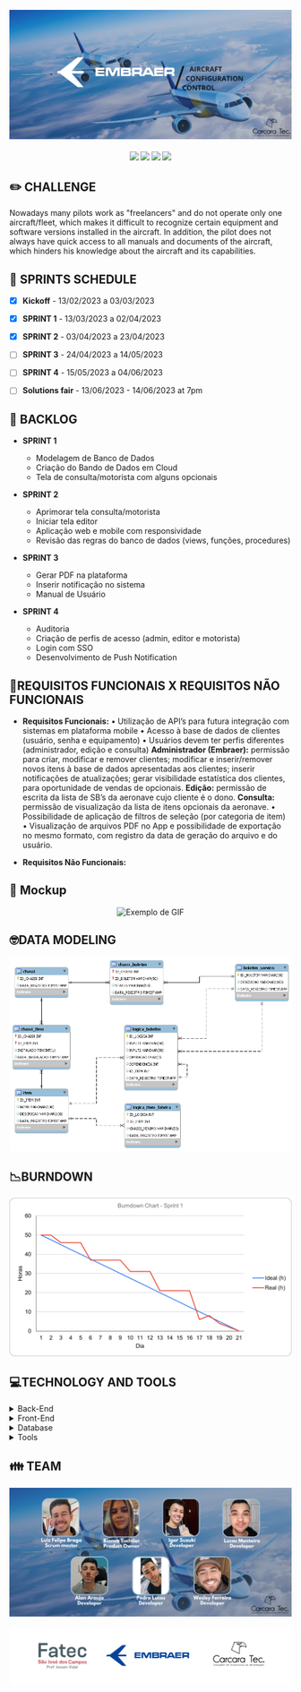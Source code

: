 ![slide1](https://github.com/CarcaraTec/Embraer/blob/3e04967df5e8a75c8860d1c18d60885881d5225f/Documents/images/Aircraft%20Configuration%20Control.png)

<h4 align="center"> 
 <a href="https://docs.oracle.com/en/java/"><img src = "https://img.shields.io/badge/java-%23ED8B00.svg?style=for-the-badge&logo=java&logoColor=white"/></a>
 <a href="https://spring.io/"><img src = "https://img.shields.io/badge/spring-%236DB33F.svg?style=for-the-badge&logo=spring&logoColor=white"/></a>
 <a href="https://vuejs.org/"><img src = "https://img.shields.io/badge/vuejs-%2335495e.svg?style=for-the-badge&logo=vuedotjs&logoColor=%234FC08D"/></a>
 <a href="https://www.oracle.com/br/"><img src = "https://img.shields.io/badge/Oracle-F80000?style=for-the-badge&logo=oracle&logoColor=black"/></a>
</h4>


## ✏️ **CHALLENGE**

Nowadays many pilots work as "freelancers" and do not operate only one aircraft/fleet, which makes it difficult to recognize certain equipment and software versions installed in the aircraft. In addition, the pilot does not always have quick access to all manuals and documents of the aircraft, which hinders his knowledge about the aircraft and its capabilities.

## 📅 **SPRINTS SCHEDULE**

- [x] **Kickoff** - 13/02/2023 a 03/03/2023

- [x] **SPRINT 1** - 13/03/2023 a 02/04/2023

- [x] **SPRINT 2** - 03/04/2023 a 23/04/2023

- [ ] **SPRINT 3** - 24/04/2023 a 14/05/2023

- [ ] **SPRINT 4** - 15/05/2023 a 04/06/2023

- [ ] **Solutions fair** - 13/06/2023 - 14/06/2023 at 7pm



## 🎯 **BACKLOG**

* **SPRINT 1**
    * Modelagem de Banco de Dados 
    * Criação do Bando de Dados em Cloud
    * Tela de consulta/motorista com alguns opcionais    

* **SPRINT 2**
   * Aprimorar tela consulta/motorista
   * Iniciar tela editor
   * Aplicação web e mobile com responsividade
   * Revisão das regras do banco de dados (views, funções, procedures)

* **SPRINT 3**
  * Gerar PDF na plataforma
  * Inserir notificação no sistema
  * Manual de Usuário

* **SPRINT 4**
  * Auditoria
  * Criação de perfis de acesso (admin, editor e motorista)
  * Login com SSO
  * Desenvolvimento de Push Notification

## 📔**REQUISITOS FUNCIONAIS X REQUISITOS NÃO FUNCIONAIS**

* **Requisitos Funcionais:**
 •	Utilização de API’s para futura integração com sistemas em plataforma mobile 
 •	Acesso à base de dados de clientes (usuário, senha e equipamento) 
 •	Usuários devem ter perfis diferentes (administrador, edição e consulta) 
    **Administrador (Embraer):** permissão para criar, modificar e remover clientes; modificar e inserir/remover novos itens à base de dados apresentadas aos clientes; inserir notificações de atualizações; gerar visibilidade estatística dos clientes, para oportunidade de vendas de opcionais. 
     **Edição:** permissão de escrita da lista de SB’s da aeronave cujo cliente é o dono. 
    	**Consulta:** permissão de visualização da lista de itens opcionais da aeronave. 
 •	Possibilidade de aplicação de filtros de seleção (por categoria de item) 
 •	Visualização de arquivos PDF no App e possibilidade de exportação no mesmo formato, com registro da data de geração do arquivo e do usuário. 

* **Requisitos Não Funcionais:**

## 🎥 **Mockup**
<div align="center">
  <img src="https://github.com/CarcaraTec/Embraer/blob/003cdad5c99709579affc120d4f38fbe7e8145c4/Documents/images/aplica%C3%A7%C3%A3o.gif.gif" alt="Exemplo de GIF">
</div>


## 🤓**DATA MODELING**
![modeling](https://github.com/CarcaraTec/Embraer/blob/0b156ad919d4eb208e279229f70102e46f81e3be/Database/diagrama%20embraer.png)

## 📉**BURNDOWN**

![burndown](https://github.com/CarcaraTec/Embraer/blob/8af2515751a1603a8bf08410334d8766e8e8ce9a/Documents/images/BURNDOWN%20EMBRAER%201.png)

## 💻**TECHNOLOGY AND TOOLS**

<details>
<summary>Back-End</summary>

- `Java`
- `Spring boot`

</details>

<details>
<summary>Front-End</summary>

- `Vue`
</details>

<details>
<summary>Database</summary>

- `Oracle Autonomous Database`
</details>

<details>
<summary>Tools</summary>

- `Intellij`
- `Visual Studio code`

</details>

## 👪 **TEAM**

![team](https://github.com/CarcaraTec/Embraer/blob/6c43e6e09e3922b10e031b7ae7a109ea76949c12/Documents/images/Team.png)

![logoparceria](https://github.com/CarcaraTec/Embraer/blob/9b4b5521fbbbe12d7fb0e050b68b0589fa078a8a/Documents/images/Logo_parceria.png)
